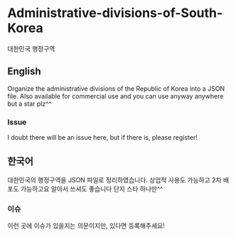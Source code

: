 # Administrative-divisions-of-South-Korea

대한민국 행정구역

## English

Organize the administrative divisions of the Republic of Korea into a JSON file. Also available for commercial use and you can use anyway anywhere but a star plz^^

### Issue

I doubt there will be an issue here, but if there is, please register!

## 한국어

대한민국의 행정구역을 JSON 파일로 정리하였습니다. 상업적 사용도 가능하고 2차 배포도 가능하고요 알아서 쓰셔도 좋습니다 단지 스타 하나만^^

### 이슈

이런 곳에 이슈가 있을지는 의문이지만, 있다면 등록해주세요!
